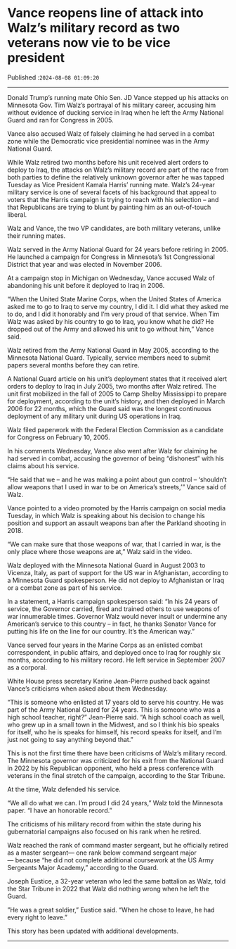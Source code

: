 # Vance reopens line of attack into Walz’s military record as two veterans now vie to be vice president

Published :`2024-08-08 01:09:20`

---

Donald Trump’s running mate Ohio Sen. JD Vance stepped up his attacks on Minnesota Gov. Tim Walz’s portrayal of his military career, accusing him without evidence of ducking service in Iraq when he left the Army National Guard and ran for Congress in 2005.

Vance also accused Walz of falsely claiming he had served in a combat zone while the Democratic vice presidential nominee was in the Army National Guard.

While Walz retired two months before his unit received alert orders to deploy to Iraq, the attacks on Walz’s military record are part of the race from both parties to define the relatively unknown governor after he was tapped Tuesday as Vice President Kamala Harris’ running mate. Walz’s 24-year military service is one of several facets of his background that appeal to voters that the Harris campaign is trying to reach with his selection – and that Republicans are trying to blunt by painting him as an out-of-touch liberal.

Walz and Vance, the two VP candidates, are both military veterans, unlike their running mates.

Walz served in the Army National Guard for 24 years before retiring in 2005. He launched a campaign for Congress in Minnesota’s 1st Congressional District that year and was elected in November 2006.

At a campaign stop in Michigan on Wednesday, Vance accused Walz of abandoning his unit before it deployed to Iraq in 2006.

“When the United State Marine Corps, when the United States of America asked me to go to Iraq to serve my country, I did it. I did what they asked me to do, and I did it honorably and I’m very proud of that service. When Tim Walz was asked by his country to go to Iraq, you know what he did? He dropped out of the Army and allowed his unit to go without him,” Vance said.

Walz retired from the Army National Guard in May 2005, according to the Minnesota National Guard. Typically, service members need to submit papers several months before they can retire.

A National Guard article on his unit’s deployment states that it received alert orders to deploy to Iraq in July 2005, two months after Walz retired. The unit first mobilized in the fall of 2005 to Camp Shelby Mississippi to prepare for deployment, according to the unit’s history, and then deployed in March 2006 for 22 months, which the Guard said was the longest continuous deployment of any military unit during US operations in Iraq.

Walz filed paperwork with the Federal Election Commission as a candidate for Congress on February 10, 2005.

In his comments Wednesday, Vance also went after Walz for claiming he had served in combat, accusing the governor of being “dishonest” with his claims about his service.

“He said that we – and he was making a point about gun control – ‘shouldn’t allow weapons that I used in war to be on America’s streets,’” Vance said of Walz.

Vance pointed to a video promoted by the Harris campaign on social media Tuesday, in which Walz is speaking about his decision to change his position and support an assault weapons ban after the Parkland shooting in 2018.

“We can make sure that those weapons of war, that I carried in war, is the only place where those weapons are at,” Walz said in the video.

Walz deployed with the Minnesota National Guard in August 2003 to Vicenza, Italy, as part of support for the US war in Afghanistan, according to a Minnesota Guard spokesperson. He did not deploy to Afghanistan or Iraq or a combat zone as part of his service.

In a statement, a Harris campaign spokesperson said: “In his 24 years of service, the Governor carried, fired and trained others to use weapons of war innumerable times. Governor Walz would never insult or undermine any American’s service to this country – in fact, he thanks Senator Vance for putting his life on the line for our country. It’s the American way.”

Vance served four years in the Marine Corps as an enlisted combat correspondent, in public affairs, and deployed once to Iraq for roughly six months, according to his military record. He left service in September 2007 as a corporal.

White House press secretary Karine Jean-Pierre pushed back against Vance’s criticisms when asked about them Wednesday.

“This is someone who enlisted at 17 years old to serve his country. He was part of the Army National Guard for 24 years. This is someone who was a high school teacher, right?” Jean-Pierre said. “A high school coach as well, who grew up in a small town in the Midwest, and so I think his bio speaks for itself, who he is speaks for himself, his record speaks for itself, and I’m just not going to say anything beyond that.”

This is not the first time there have been criticisms of Walz’s military record. The Minnesota governor was criticized for his exit from the National Guard in 2022 by his Republican opponent, who held a press conference with veterans in the final stretch of the campaign, according to the Star Tribune.

At the time, Walz defended his service.

“We all do what we can. I’m proud I did 24 years,” Walz told the Minnesota paper. “I have an honorable record.”

The criticisms of his military record from within the state during his gubernatorial campaigns also focused on his rank when he retired.

Walz reached the rank of command master sergeant, but he officially retired as a master sergeant— one rank below command sergeant major — because “he did not complete additional coursework at the US Army Sergeants Major Academy,” according to the Guard.

Joseph Eustice, a 32-year veteran who led the same battalion as Walz, told the Star Tribune in 2022 that Walz did nothing wrong when he left the Guard.

”He was a great soldier,” Eustice said. “When he chose to leave, he had every right to leave.”

This story has been updated with additional developments.

---

